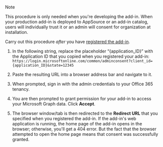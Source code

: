 
> [!NOTE]
> This procedure is only needed when you're developing the add-in. When your production add-in is deployed to AppSource or an add-in catalog, users will individually trust it or an admin will consent for organization at installation.

Carry out this procedure *after* you have [registered the add-in](../develop/register-sso-add-in-aad-v2.md).

1. In the following string, replace the placeholder “{application_ID}” with the Application ID that you copied when you registered your add-in:
    `https://login.microsoftonline.com/common/adminconsent?client_id={application_ID}&state=12345`

1. Paste the resulting URL into a browser address bar and navigate to it.

1. When prompted, sign in with the admin credentials to your Office 365 tenancy.

1. You are then prompted to grant permission for your add-in to access your Microsoft Graph data. Click **Accept**.

1. The browser window/tab is then redirected to the **Redirect URL** that you specified when you registered the add-in. If the add-in's web application is running, the home page of the add-in opens in the browser; otherwise, you'll get a 404 error. But the fact that the browser attempted to open the home page means that consent was successfully granted.


